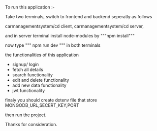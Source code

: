To run this application :-

Take two terminals, switch to frontend and backend seperatly as follows


carmanagementsystem/cd client,
carmanagementsystem/cd server,

and in server terminal
install node-modules by """npm install"""


now type """ npm run dev """ in both terminals 


the functionalities of this  application
* signup/ login
* fetch all details
* search functionality
* edit and delete functionality
* add new data functionality
* jwt functionality

finaly you should create dotenv file that store 
MONGODB_URL,SECERT_KEY,PORT

then run the project.

  Thanks for consideration.
